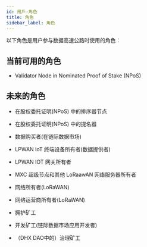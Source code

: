 ```yaml
---
id: 用戶-角色
title: 角色
sidebar_label: 角色
---
```


以下角色是用户参与数据高速公路时使用的角色：

## 当前可用的角色

* Validator Node in Nominated Proof of Stake (NPoS)

## 未来的角色

* 在股权委托证明(NPoS) 中的排序器节点

* 在股权委托证明(NPoS) 中的提名器

* 数据购买者(在链际数据市场)

* LPWAN IoT 终端设备所有者(数据提供者)

* LPWAN IOT 网关所有者

* MXC 超级节点和其他 LoRaawAN 网络服务器所有者

* 网络所有者(LoRaWAN)

* 网络运营商所有者(LoRaWAN)

* 拥护矿工

* 开发矿工(链际数据市场应用开发者)

* （DHX DAO中的）治理矿工
